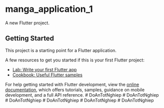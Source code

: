 # manga_application_1

A new Flutter project.

## Getting Started

This project is a starting point for a Flutter application.

A few resources to get you started if this is your first Flutter project:

- [Lab: Write your first Flutter app](https://docs.flutter.dev/get-started/codelab)
- [Cookbook: Useful Flutter samples](https://docs.flutter.dev/cookbook)

For help getting started with Flutter development, view the
[online documentation](https://docs.flutter.dev/), which offers tutorials,
samples, guidance on mobile development, and a full API reference.
#   D o A n T o t N g h i e p  
 #   D o A n T o t N g h i e p  
 #   D o A n T o t N g h i e p  
 #   D o A n T o t N g h i e p  
 #   D o A n T o t N g h i e p  
 #   D o A n T o t N g h i e p  
 